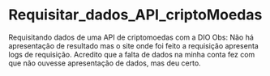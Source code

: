 # Requisitar_dados_API_criptoMoedas
Requisitando dados de uma API de criptomoedas com a DIO
Obs: Não há apresentação de resultado mas o site onde foi feito a requisição apresenta logs de requisição. Acredito que a falta de dados na minha conta fez com que não ouvesse apresentação de dados, mas deu certo.
